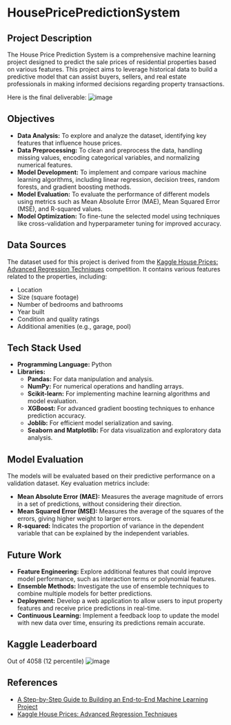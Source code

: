 # HousePricePredictionSystem

## Project Description
The House Price Prediction System is a comprehensive machine learning project designed to predict the sale prices of residential properties based on various features. This project aims to leverage historical data to build a predictive model that can assist buyers, sellers, and real estate professionals in making informed decisions regarding property transactions.

Here is the final deliverable:
![image](https://github.com/user-attachments/assets/31ea2ef2-e55d-4768-8854-dd178c1ec934)

## Objectives
- **Data Analysis:** To explore and analyze the dataset, identifying key features that influence house prices.
- **Data Preprocessing:** To clean and preprocess the data, handling missing values, encoding categorical variables, and normalizing numerical features.
- **Model Development:** To implement and compare various machine learning algorithms, including linear regression, decision trees, random forests, and gradient boosting methods.
- **Model Evaluation:** To evaluate the performance of different models using metrics such as Mean Absolute Error (MAE), Mean Squared Error (MSE), and R-squared values.
- **Model Optimization:** To fine-tune the selected model using techniques like cross-validation and hyperparameter tuning for improved accuracy.

## Data Sources
The dataset used for this project is derived from the [Kaggle House Prices: Advanced Regression Techniques](https://www.kaggle.com/c/house-prices-advanced-regression-techniques) competition. It contains various features related to the properties, including:
- Location
- Size (square footage)
- Number of bedrooms and bathrooms
- Year built
- Condition and quality ratings
- Additional amenities (e.g., garage, pool)

## Tech Stack Used
- **Programming Language:** Python
- **Libraries:**
  - **Pandas:** For data manipulation and analysis.
  - **NumPy:** For numerical operations and handling arrays.
  - **Scikit-learn:** For implementing machine learning algorithms and model evaluation.
  - **XGBoost:** For advanced gradient boosting techniques to enhance prediction accuracy.
  - **Joblib:** For efficient model serialization and saving.
  - **Seaborn and Matplotlib:** For data visualization and exploratory data analysis.

## Model Evaluation
The models will be evaluated based on their predictive performance on a validation dataset. Key evaluation metrics include:
- **Mean Absolute Error (MAE):** Measures the average magnitude of errors in a set of predictions, without considering their direction.
- **Mean Squared Error (MSE):** Measures the average of the squares of the errors, giving higher weight to larger errors.
- **R-squared:** Indicates the proportion of variance in the dependent variable that can be explained by the independent variables.

## Future Work
- **Feature Engineering:** Explore additional features that could improve model performance, such as interaction terms or polynomial features.
- **Ensemble Methods:** Investigate the use of ensemble techniques to combine multiple models for better predictions.
- **Deployment:** Develop a web application to allow users to input property features and receive price predictions in real-time.
- **Continuous Learning:** Implement a feedback loop to update the model with new data over time, ensuring its predictions remain accurate.

## Kaggle Leaderboard
Out of 4058 (12 percentile)
![image](https://github.com/user-attachments/assets/a41aff05-44c2-4517-ad85-f3231b38f5b1)


## References
- [A Step-by-Step Guide to Building an End-to-End Machine Learning Project](https://ai.plainenglish.io/a-step-by-step-guide-to-building-an-end-to-end-machine-learning-project-6f695bb29149)
- [Kaggle House Prices: Advanced Regression Techniques](https://www.kaggle.com/c/house-prices-advanced-regression-techniques)
